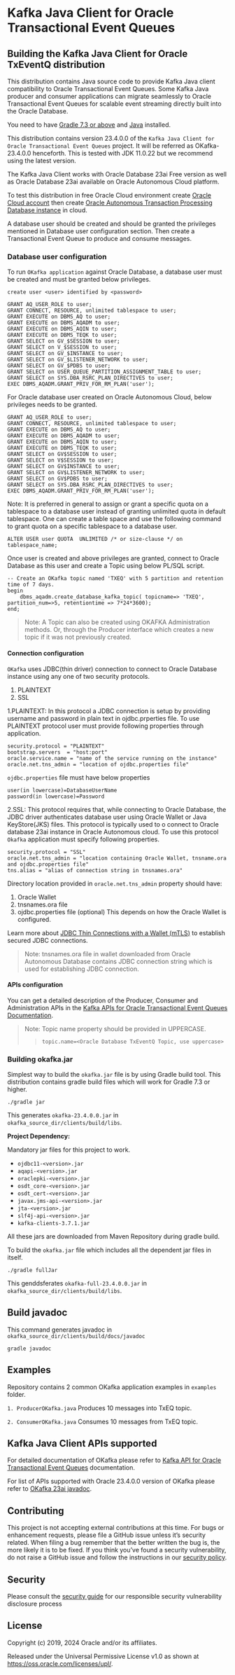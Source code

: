 
# Kafka Java Client for Oracle Transactional Event Queues

## Building the Kafka Java Client for Oracle TxEventQ distribution

This distribution contains Java source code to provide Kafka Java client compatibility to Oracle Transactional Event Queues. Some Kafka Java producer and consumer applications can migrate seamlessly to Oracle Transactional Event Queues for scalable event streaming directly built into the Oracle Database.

You need to have [Gradle 7.3 or above](http://www.gradle.org/installation) and [Java](http://www.oracle.com/technetwork/java/javase/downloads/index.html) installed.

This distribution contains version 23.4.0.0 of the `Kafka Java Client for Oracle Transactional Event Queues` project. It will be referred as OKafka-23.4.0.0 henceforth. This is tested with JDK 11.0.22 but we recommend using the latest version.

The Kafka Java Client works with Oracle Database 23ai Free version as well as Oracle Database 23ai available on Oracle Autonomous Cloud platform.

To test this distribution in free Oracle Cloud environment create [Oracle Cloud account](https://docs.cloud.oracle.com/en-us/iaas/Content/FreeTier/freetier.htm) then create [Oracle Autonomous Transaction Processing Database instance](https://docs.oracle.com/en/cloud/paas/autonomous-data-warehouse-cloud/tutorial-getting-started-autonomous-db/index.html) in cloud.

A database user should be created and should be granted the privileges mentioned in Database user configuration section. Then create a Transactional Event Queue to produce and consume messages.

### Database user configuration

To run `OKafka application` against Oracle Database, a database user must be created and must be granted below privileges.

```roomsql
create user <user> identified by <password>

GRANT AQ_USER_ROLE to user;
GRANT CONNECT, RESOURCE, unlimited tablespace to user;
GRANT EXECUTE on DBMS_AQ to user;
GRANT EXECUTE on DBMS_AQADM to user;
GRANT EXECUTE on DBMS_AQIN to user;
GRANT EXECUTE on DBMS_TEQK to user;
GRANT SELECT on GV_$SESSION to user;
GRANT SELECT on V_$SESSION to user;
GRANT SELECT on GV_$INSTANCE to user;
GRANT SELECT on GV_$LISTENER_NETWORK to user;
GRANT SELECT on GV_$PDBS to user;
GRANT SELECT on USER_QUEUE_PARTITION_ASSIGNMENT_TABLE to user;
GRANT SELECT on SYS.DBA_RSRC_PLAN_DIRECTIVES to user;
EXEC DBMS_AQADM.GRANT_PRIV_FOR_RM_PLAN('user');
```
For Oracle database user created on Oracle Autonomous Cloud, below privileges needs to be granted. 

```roomsql
GRANT AQ_USER_ROLE to user;
GRANT CONNECT, RESOURCE, unlimited tablespace to user;
GRANT EXECUTE on DBMS_AQ to user;
GRANT EXECUTE on DBMS_AQADM to user;
GRANT EXECUTE on DBMS_AQIN to user;
GRANT EXECUTE on DBMS_TEQK to user;
GRANT SELECT on GV$SESSION to user;
GRANT SELECT on V$SESSION to user;
GRANT SELECT on GV$INSTANCE to user;
GRANT SELECT on GV$LISTENER_NETWORK to user;
GRANT SELECT on GV$PDBS to user;
GRANT SELECT on SYS.DBA_RSRC_PLAN_DIRECTIVES to user;
EXEC DBMS_AQADM.GRANT_PRIV_FOR_RM_PLAN('user');
```


Note:
It is preferred in general to assign or grant a specific quota on a tablespace to a database user instead of granting unlimited quota in default tablespace. One can create a table space and use the following command to grant quota on a specific tablespace to a database user.

```roomsql
ALTER USER user QUOTA  UNLIMITED /* or size-clause */ on tablespace_name;
```

Once user is created and above privileges are granted, connect to Oracle Database as this user and create a Topic using below PL/SQL script.

```roomsql
-- Create an OKafka topic named 'TXEQ' with 5 partition and retention time of 7 days. 
begin
    dbms_aqadm.create_database_kafka_topic( topicname=> 'TXEQ', partition_num=>5, retentiontime => 7*24*3600);
end;
```

> Note: A Topic can also be created using OKAFKA Administration methods. Or, through the Producer interface which creates a new topic if it was not previously created.

#### Connection configuration

`OKafka` uses JDBC(thin driver) connection to connect to Oracle Database instance using any one of two security protocols.

1. PLAINTEXT
2. SSL

1.PLAINTEXT: In this protocol a JDBC connection is setup by providing username and password in plain text in ojdbc.prperties file. To use PLAINTEXT protocol user must provide following properties through application.

```text
security.protocol = "PLAINTEXT"
bootstrap.servers  = "host:port"
oracle.service.name = "name of the service running on the instance"
oracle.net.tns_admin = "location of ojdbc.properties file"  
```

`ojdbc.properties` file must have below properties

```text
user(in lowercase)=DatabaseUserName
password(in lowercase)=Password
```

2.SSL: This protocol requires that, while connecting to Oracle Database, the JDBC driver authenticates database user using Oracle Wallet or Java KeyStore(JKS) files. This protocol is typically used to o connect to Oracle database 23ai instance in Oracle Autonomous cloud. To use this protocol `Okafka` application must specify following properties.

```text
security.protocol = "SSL"
oracle.net.tns_admin = "location containing Oracle Wallet, tnsname.ora and ojdbc.properties file"
tns.alias = "alias of connection string in tnsnames.ora"
```

Directory location provided in `oracle.net.tns_admin` property should have:

1. Oracle Wallet
2. tnsnames.ora file
3. ojdbc.properties file (optional) 
This depends on how the Oracle Wallet is configured.

Learn more about [JDBC Thin Connections with a Wallet (mTLS)](https://docs.oracle.com/en/cloud/paas/atp-cloud/atpug/connect-jdbc-thin-wallet.html#GUID-5ED3C08C-1A84-4E5A-B07A-A5114951AA9E) to establish secured JDBC connections.

> Note: tnsnames.ora file in wallet downloaded from Oracle Autonomous Database contains JDBC connection string which is used for establishing JDBC connection.

#### APIs configuration

You can get a detailed description of the Producer, Consumer and Administration APIs in the [Kafka APIs for Oracle Transactional Event Queues Documentation](https://docs.oracle.com/en/database/oracle/oracle-database/23/adque/Kafka_cient_interface_TEQ.html#GUID-5549915E-6509-4065-B05E-E96338F4742C).

> Note: Topic name property should be provided in UPPERCASE.
>
>> ```text
>> topic.name=<Oracle Database TxEventQ Topic, use uppercase>
>> ```

### Building okafka.jar

Simplest way to build the `okafka.jar` file is by using Gradle build tool.
This distribution contains gradle build files which will work for Gradle 7.3 or higher.

```shell
./gradle jar
```

This generates `okafka-23.4.0.0.jar` in `okafka_source_dir/clients/build/libs`.

**Project Dependency:**

Mandatory jar files for this project to work.

* `ojdbc11-<version>.jar`
* `aqapi-<version>.jar`
* `oraclepki-<version>.jar`
* `osdt_core-<version>.jar`
* `osdt_cert-<version>.jar`
* `javax.jms-api-<version>.jar`
* `jta-<version>.jar`
* `slf4j-api-<version>.jar`
* `kafka-clients-3.7.1.jar`

All these jars are downloaded from Maven Repository during gradle build.

To build the `okafka.jar` file which includes all the dependent jar files in itself.

```shell
./gradle fullJar 
```

This genddsferates `okafka-full-23.4.0.0.jar` in `okafka_source_dir/clients/build/libs`.

## Build javadoc

This command generates javadoc in `okafka_source_dir/clients/build/docs/javadoc`

```shell
gradle javadoc
```

## Examples

Repository contains 2 common OKafka application examples in `examples` folder.

`1. ProducerOKafka.java`
Produces 10 messages into TxEQ topic.

`2. ConsumerOKafka.java`
Consumes 10 messages from TxEQ topic.

## Kafka Java Client APIs supported

For detailed documentation of OKafka please refer to [Kafka API for Oracle Transactional Event Queues](https://docs.oracle.com/en/database/oracle/oracle-database/23/adque/Kafka_cient_interface_TEQ.html) documentation.

For list of APIs supported with Oracle 23.4.0.0 version of OKafka please refer to [OKafka 23ai javadoc](https://docs.oracle.com/en/database/oracle/oracle-database/23/okjdc/). 

## Contributing

This project is not accepting external contributions at this time. For bugs or enhancement requests, please file a GitHub issue unless it’s security related. When filing a bug remember that the better written the bug is, the more likely it is to be fixed. If you think you’ve found a security vulnerability, do not raise a GitHub issue and follow the instructions in our [security policy](./SECURITY.md).

## Security

Please consult the [security guide](./SECURITY.md) for our responsible security vulnerability disclosure process

## License

Copyright (c) 2019, 2024 Oracle and/or its affiliates.

Released under the Universal Permissive License v1.0 as shown at
<https://oss.oracle.com/licenses/upl/>.
